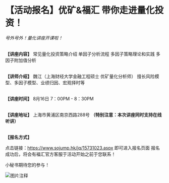# 【活动报名】优矿&福汇 带你走进量化投资！

*号外号外！量化讲座开课啦！*

<br>**【讲座内容】**
常见量化投资策略介绍
单因子分析流程
多因子策略理论和实践
多因子附加值分析

<br>**【讲师介绍】**
魏江（上海财经大学金融工程硕士 优矿量化分析师）
擅长风险模型、多因子模型、业绩归因、宏观择时等

<br>**【讲座时间】**
8月16日  7：00PM - 8：30PM

<br>**【讲座地址】**
上海市黄浦区南京西路288号 **（特别注意：本次讲座同时支持在线听讲）**

<br>**【报名方式】**

点击链接：https://www.sojump.hk/jq/15731023.aspx  即可进入报名页面
报名成功后，将会有福汇官方客服于活动开始之前于您联系！

小秘书期待您的参与！

![图片注释](http://storage-uqer.datayes.com/564aee87f9f06c4446b4829b/46d9e68a-7d94-11e7-9e47-0242ac140002)
